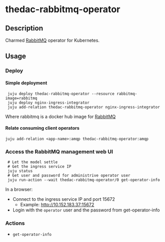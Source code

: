 # thedac-rabbitmq-operator

## Description

Charmed [RabbitMQ][rabbitmq-upstream] operator for Kubernetes.


## Usage

### Deploy

#### Simple deployment

```
 juju deploy thedac-rabbitmq-operator --resource rabbitmq-image=rabbitmq
 juju deploy nginx-ingress-integrator
 juju add-relation thedac-rabbitmq-operator nginx-ingress-integrator
```
Where rabbitmq is a docker hub image for [RabbitMQ][rabbitmq-docker-image]

#### Relate consuming client operators

```
juju add-relation <app-name>:amqp thedac-rabbitmq-operator:amqp
```

### Access the RabbitMQ management web UI

```
 # Let the model settle
 # Get the ingress service IP
 juju status
 # Get user and password for administrive operator user
 juju run-action --wait thedac-rabbitmq-operator/0 get-operator-info
```
 
In a browser:
* Connect to the ingress service IP and port 15672 
  * Example: http://10.152.183.37:15672
* Login with the `operator` user and the password from get-operator-info

### Actions

* `get-operator-info`


<!-- LINKS -->
[rabbitmq-upstream]: https://www.rabbitmq.com/
[rabbitmq-docker-image]: https://hub.docker.com/_/rabbitmq
